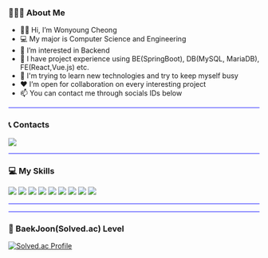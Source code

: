 ### 🙋🏻‍♀ About Me
- 👋🏻 Hi, I’m Wonyoung Cheong <br/> 
- 💻 My major is Computer Science and Engineering<br>
- 👀 I’m interested in Backend<br/>
- 🔧 I have project experience using BE(SpringBoot), DB(MySQL, MariaDB), FE(React,Vue.js) etc.
- 🌱 I'm trying to learn new technologies and try to keep myself busy<br/>
- ❤ I’m open for collaboration on every interesting project <br/>
- 📫 You can contact me through socials IDs below <br/>

<hr style="height:2px;border-width:1;border-radius: 5px;color:gray;background-color:#8080ff">

### 📞 Contacts
<p>
  <a href="mailto:wjddnjsdud0601@gmail.com" target="_blank"><img src="https://img.shields.io/badge/wjddnjsdud0601@gmail.com-EA4335?style=flat-square&logo=Gmail&logoColor=white"/></a>
</p>

<hr style="height:2px;border-width:1;border-radius: 5px;color:gray;background-color:#8080ff">

### 💻 My Skills
<p>
    <img src="https://img.shields.io/badge/java-FCC624?style=for-the-badge&logo=java&logoColor=black">
    <img src="https://img.shields.io/badge/spring-6DB33F?style=for-the-badge&logo=spring&logoColor=white">
    <img src="https://img.shields.io/badge/mysql-4479A1?style=for-the-badge&logo=mysql&logoColor=white">
    <img src="https://img.shields.io/badge/mariaDB-4479A1?style=for-the-badge&logo=mariaDB&logoColor=white">
    <img src="https://img.shields.io/badge/python-6DB33F?style=for-the-badge&logo=python&logoColor=white"> 
    <img src="https://img.shields.io/badge/django-092E20?style=for-the-badge&logo=django&logoColor=white">
    <img src="https://img.shields.io/badge/flask-000000?style=for-the-badge&logo=flask&logoColor=white">
    <img src="https://img.shields.io/badge/vue.js-4FC08D?style=for-the-badge&logo=vue.js&logoColor=white"> 
    <img src="https://img.shields.io/badge/react-092220?style=for-the-badge&logo=react&logoColor=white">
</p>

<hr style="height:2px;border-width:1;border-radius: 5px;color:gray;background-color:#8080ff">

<hr style="height:2px;border-width:1;border-radius: 5px;color:gray;background-color:#8080ff">

### 🥇 BaekJoon(Solved.ac) Level
[![Solved.ac Profile](http://mazassumnida.wtf/api/v2/generate_badge?boj=kaka491)](https://solved.ac/profile/kaka491)
